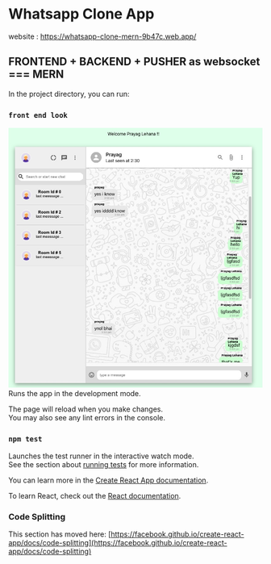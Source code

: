 # Whatsapp Clone App

website : https://whatsapp-clone-mern-9b47c.web.app/

## FRONTEND + BACKEND + PUSHER as websocket === MERN

In the project directory, you can run:

### `front end look`

![alt text](https://github.com/prayaglehana/whatsapp-clone/blob/master/src/resources/whatsapp-frontend.jpg?raw=true)
Runs the app in the development mode.

The page will reload when you make changes.\
You may also see any lint errors in the console.

### `npm test`

Launches the test runner in the interactive watch mode.\
See the section about [running tests](https://facebook.github.io/create-react-app/docs/running-tests) for more information.

You can learn more in the [Create React App documentation](https://facebook.github.io/create-react-app/docs/getting-started).

To learn React, check out the [React documentation](https://reactjs.org/).

### Code Splitting

This section has moved here: [https://facebook.github.io/create-react-app/docs/code-splitting](https://facebook.github.io/create-react-app/docs/code-splitting)
